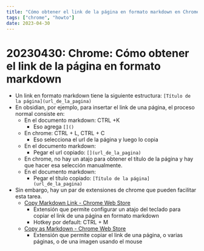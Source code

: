 ```yaml
---
title: "Cómo obtener el link de la página en formato markdown en Chrome"
tags: ["chrome", "howto"]
date: 2023-04-30
---
```


# 20230430: Chrome: Cómo obtener el link de la página en formato markdown

<TagsLinks />

- Un link en formato markdown tiene la siguiente estructura: `[Título de la página](url_de_la_pagina)`
- En obsidian, por ejemplo, para insertar el link de una página, el proceso normal consiste en:
	- En el documento markdown: CTRL +K
		- Eso agrega `[]()`
	- En chrome: CTRL + L, CTRL + C
		- Eso selecciona el url de la página y luego lo copia
	- En el documento markdown:
		- Pegar el url copiado: `[](url_de_la_pagina)`
	- En chrome, no hay un atajo para obtener el título de la página y hay que hacer esa selección manualmente.
	- En el documento markdown:
		- Pegar el título copiado: `[Título de la página](url_de_la_pagina)`
- Sin embargo, hay un par de extensiones de chrome que pueden facilitar esta tarea.
	- [Copy Markdown Link - Chrome Web Store](https://chrome.google.com/webstore/detail/copy-markdown-link/gkceaaphhbeanfciglgpffnncfpipjpa/related)
		- Extensión que permite configurar un atajo del teclado para copiar el link de una página en formato markdown
		- Hotkey por default: CTRL + M
	- [Copy as Markdown - Chrome Web Store](https://chrome.google.com/webstore/detail/copy-as-markdown/fkeaekngjflipcockcnpobkpbbfbhmdn/related)
		- Extensión que permite copiar el link de una página, o varias páginas, o de una imagen usando el mouse